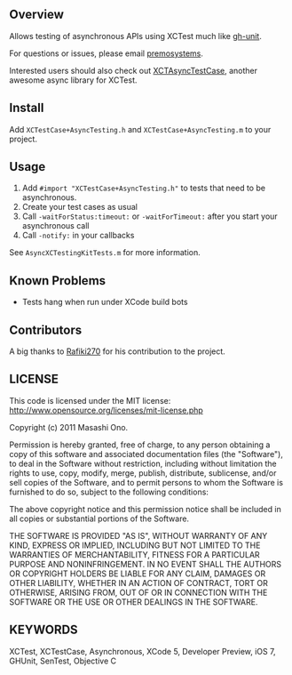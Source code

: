 Overview
-------

Allows testing of asynchronous APIs using XCTest much like [gh-unit](https://github.com/gabriel/gh-unit).

For questions or issues, please email [premosystems](https://github.com/premosystems).

Interested users should also check out [XCTAsyncTestCase](https://github.com/iheartradio/xctest-additions), another awesome async library for XCTest.

Install
-------

Add `XCTestCase+AsyncTesting.h` and `XCTestCase+AsyncTesting.m` to your project.

Usage
-----

1. Add `#import "XCTestCase+AsyncTesting.h"` to tests that need to be asynchronous.
2. Create your test cases as usual
3. Call `-waitForStatus:timeout:` or `-waitForTimeout:` after you start your asynchronous call
4. Call `-notify:` in your callbacks

See `AsyncXCTestingKitTests.m` for more information.

Known Problems
--------------

* Tests hang when run under XCode build bots

Contributors
------------

A big thanks to [Rafiki270](https://github.com/rafiki270) for his contribution to the project. 

LICENSE
-------

This code is licensed under the MIT license: http://www.opensource.org/licenses/mit-license.php

Copyright (c) 2011 Masashi Ono.

Permission is hereby granted, free of charge, to any person obtaining a copy of this software and associated documentation files (the "Software"), to deal in the Software without restriction, including without limitation the rights to use, copy, modify, merge, publish, distribute, sublicense, and/or sell copies of the Software, and to permit persons to whom the Software is furnished to do so, subject to the following conditions:

The above copyright notice and this permission notice shall be included in all copies or substantial portions of the Software.

THE SOFTWARE IS PROVIDED "AS IS", WITHOUT WARRANTY OF ANY KIND, EXPRESS OR IMPLIED, INCLUDING BUT NOT LIMITED TO THE WARRANTIES OF MERCHANTABILITY, FITNESS FOR A PARTICULAR PURPOSE AND NONINFRINGEMENT. IN NO EVENT SHALL THE AUTHORS OR COPYRIGHT HOLDERS BE LIABLE FOR ANY CLAIM, DAMAGES OR OTHER LIABILITY, WHETHER IN AN ACTION OF CONTRACT, TORT OR OTHERWISE, ARISING FROM, OUT OF OR IN CONNECTION WITH THE SOFTWARE OR THE USE OR OTHER DEALINGS IN THE SOFTWARE.


KEYWORDS
--------

XCTest, XCTestCase, Asynchronous, XCode 5, Developer Preview, iOS 7, GHUnit, SenTest, Objective C
